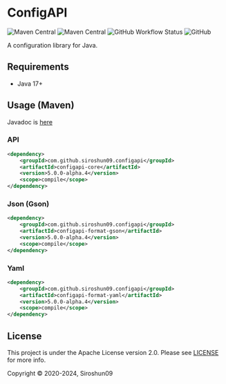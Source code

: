 # ConfigAPI

![Maven Central](https://img.shields.io/maven-central/v/com.github.siroshun09.configapi/configapi-core)
![Maven Central](https://img.shields.io/nexus/s/com.github.siroshun09.configapi/configapi-core?label=snapshot&server=https%3A%2F%2Foss.sonatype.org)
![GitHub Workflow Status](https://img.shields.io/github/actions/workflow/status/Siroshun09/ConfigAPI/gradle.yml?branch=v5.x.x)
![GitHub](https://img.shields.io/github/license/Siroshun09/ConfigAPI)

A configuration library for Java.

## Requirements

- Java 17+

## Usage (Maven)

Javadoc is [here](https://siroshun09.github.io/ConfigAPI/latest)

### API

```xml
<dependency>
    <groupId>com.github.siroshun09.configapi</groupId>
    <artifactId>configapi-core</artifactId>
    <version>5.0.0-alpha.4</version>
    <scope>compile</scope>
</dependency>
```

### Json (Gson)

```xml
<dependency>
    <groupId>com.github.siroshun09.configapi</groupId>
    <artifactId>configapi-format-gson</artifactId>
    <version>5.0.0-alpha.4</version>
    <scope>compile</scope>
</dependency>
```

### Yaml

```xml
<dependency>
    <groupId>com.github.siroshun09.configapi</groupId>
    <artifactId>configapi-format-yaml</artifactId>
    <version>5.0.0-alpha.4</version>
    <scope>compile</scope>
</dependency>
```

## License

This project is under the Apache License version 2.0. Please see [LICENSE](LICENSE) for more info.

Copyright © 2020-2024, Siroshun09
